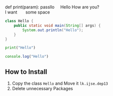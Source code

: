 def print(param):
    passllo&nbsp;&nbsp;&nbsp;&nbsp;&nbsp;Hello How are you? <br>
I want &nbsp;&nbsp;&nbsp;&nbsp;&nbsp;&nbsp;some space

```java
class Hello {
    public static void main(String[] args) {
        System.out.println("Hello");
    }
}
```

```python
print("Hello")
```

```javascript
console.log("Hello")
```

## How to Install
1. Copy the class `Hello` and Move it ```lk.ijse.dep13```
2. Delete unnecessary Packages
